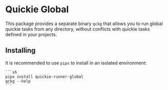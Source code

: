 # Quickie Global

This package provides a separate binary `qckg` that allows you to run global quickie tasks from any directory, without conflicts with quickie tasks defined in your projects.

## Installing

It is recommended to use `pipx` to install in an isolated environment:

    ```sh
    pipx install quickie-runner-global
    qckg --help
    ```
